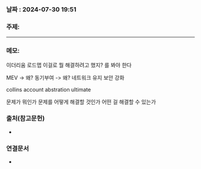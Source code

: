 
### 날짜 : 2024-07-30 19:51

### 주제: 

---
### 메모: 
이더리움 로드맵
이걸로 뭘 해결하려고 했지? 를 봐야 한다

MEV -> 왜? 동기부여 -> 왜? 네트워크 유지 보안 강화

collins 
account abstration ultimate

문제가 뭐인가
문제를 어떻게 해결할 것인가
어떤 걸 해결할 수 있는가


### 출처(참고문헌)
-

### 연결문서
-